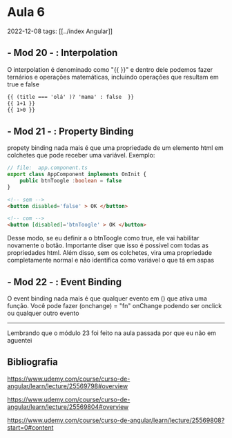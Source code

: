 # Aula 6
2022-12-08
tags: [[../index Angular]]

## - Mod 20 - : Interpolation

O interpolation é denominado como "{{  }}" e dentro dele podemos fazer ternários e operações matemáticas, incluindo operações que resultam em true e false

~~~html
{{ (title === 'olá' )? 'mama' : false  }}
{{ 1+1 }}
{{ 1>0 }}
~~~

## - Mod 21 - :  Property Binding

propety binding nada mais é que uma propriedade de um elemento html em colchetes que pode receber uma variável. Exemplo:

~~~ts
// file:  app.component.ts
export class AppComponent implements OnInit {
	public btnToogle :boolean = false
}
~~~
~~~html
<!-- sem -->
<button disabled='false' > OK </button>

<!-- com -->
<button [disabled]='btnToogle' > OK </button>
~~~

Desse modo, se eu definir a o btnToogle como true, ele vai habilitar novamente o botão. Importante diser que isso é possível com todas as propriedades html. Além disso, sem os colchetes, vira uma propriedade completamente normal e não identifica como variável o que tá em aspas

## - Mod 22 - :  Event Binding

O event binding nada mais é que qualquer evento em () que ativa uma função. Você pode fazer (onchange) = "fn" onChange podendo ser onclick ou qualquer outro evento


-----------------------------------------------
Lembrando que o módulo 23 foi feito na aula passada por que eu não em aguentei

## Bibliografia

https://www.udemy.com/course/curso-de-angular/learn/lecture/25569798#overview

https://www.udemy.com/course/curso-de-angular/learn/lecture/25569804#overview

https://www.udemy.com/course/curso-de-angular/learn/lecture/25569808?start=0#content
